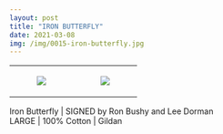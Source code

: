 ```yaml
---
layout: post
title: "IRON BUTTERFLY"
date: 2021-03-08
img: /img/0015-iron-butterfly.jpg
---
```




<table style="width:100%;"><tr><td style="vertical-align:top;">
      <figure class="tmblr-full" data-orig-height="2048" data-orig-width="1365" data-orig-src="https://concertshirts.netlify.app/shirts/0015/0015-01.jpg"><img src="https://64.media.tumblr.com/72a4dcea957a45c3e1b291affa550d33/720c48f9e6d24194-ab/s540x810/098b423a63521d5b79be5d3105b76e11d3dba24d.jpg" data-orig-height="2048" data-orig-width="1365" data-orig-src="https://concertshirts.netlify.app/shirts/0015/0015-01.jpg"/></figure></td>
    <td style="vertical-align:top;">
      <figure class="tmblr-full" data-orig-height="2048" data-orig-width="1365" data-orig-src="https://concertshirts.netlify.app/shirts/0015/0015-02.jpg"><img src="https://64.media.tumblr.com/0e7b3162f8089a446d11a8ee5c8cda1d/720c48f9e6d24194-a6/s540x810/b8fb06a00bdc95e5555259572888c0c1d83593f4.jpg" data-orig-height="2048" data-orig-width="1365" data-orig-src="https://concertshirts.netlify.app/shirts/0015/0015-02.jpg"/></figure></td>
  </tr></table><p>
  Iron Butterfly | SIGNED by Ron Bushy and Lee Dorman<br/>LARGE | 100% Cotton | Gildan
</p>

